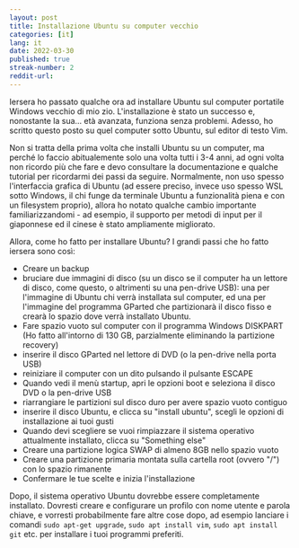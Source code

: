 ```yaml
---
layout: post
title: Installazione Ubuntu su computer vecchio 
categories: [it]
lang: it
date: 2022-03-30
published: true
streak-number: 2
reddit-url:
---
```

Iersera ho passato qualche ora ad installare Ubuntu sul computer portatile Windows vecchio di mio zio. L'installazione è stato un successo e, nonostante la sua... età avanzata, funziona senza problemi.  Adesso, ho scritto questo posto su quel computer sotto Ubuntu, sul editor di testo Vim.

Non si tratta della prima volta che installi Ubuntu su un computer, ma perché lo faccio abitualemente solo una volta tutti i 3-4 anni, ad ogni volta non ricordo più che fare e devo consultare la documentazione e qualche tutorial per ricordarmi dei passi da seguire. Normalmente, non uso spesso l'interfaccia grafica di Ubuntu (ad essere preciso, invece uso spesso  WSL sotto Windows, il chi funge da terminale Ubuntu a funzionalità piena e con un filesystem proprio), allora ho notato qualche cambio importante familiarizzandomi - ad esempio, il supporto per metodi di input per il giaponnese ed il cinese è stato ampliamente migliorato.

Allora, come ho fatto per installare Ubuntu? I grandi passi che ho fatto iersera sono così:

- Creare un backup
- bruciare due immagini di disco (su un disco se il computer ha un lettore di disco, come questo, o altrimenti su una pen-drive USB): una per l'immagine di Ubuntu chi verrà installata sul computer, ed una per l'immagine del programma GParted che partizionarà il disco fisso e crearà lo spazio dove verrà installato Ubuntu.
- Fare spazio vuoto sul computer con il programma Windows DISKPART (Ho fatto all'intorno di 130 GB, parzialmente eliminando la partizione recovery)
- inserire il disco GParted nel lettore di DVD (o la pen-drive nella porta USB)
- reiniziare il computer con un dito pulsando il pulsante ESCAPE
- Quando vedi il menù startup, apri le opzioni boot e seleziona il disco DVD o la pen-drive USB
- riarrangiare le partizioni sul disco duro per avere spazio vuoto contiguo
- inserire il disco Ubuntu, e clicca su "install ubuntu", scegli le opzioni di installazione ai tuoi gusti
- Quando devi scegliere se vuoi rimpiazzare il sistema operativo attualmente installato, clicca su "Something else"
- Creare una partizione logica SWAP di almeno 8GB nello spazio vuoto
- Creare una partizione primaria montata sulla cartella root (ovvero "/") con lo spazio rimanente
- Confermare le tue scelte e inizia l'installazione

Dopo, il sistema operativo Ubuntu dovrebbe essere completamente installato. Dovresti creare e configurare un profilo con nome utente e parola chiave, e vorresti probabilmente fare altre cose dopo, ad esempio lanciare i comandi `sudo apt-get upgrade`, `sudo apt install vim`, `sudo apt install git` etc. per installare i tuoi programmi preferiti.
